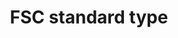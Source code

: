 ---
title: 'FSC standard type'
slug: 'fsc-fsc-standard-type'
comment: 'select from control list'
required: False
vocabulary: 'vocabulary.txt'
module: 'Form'
cluster: 'Fsc'
policy: 'Controlled value. Multi select from control list.'
layout: 'fsc'
---